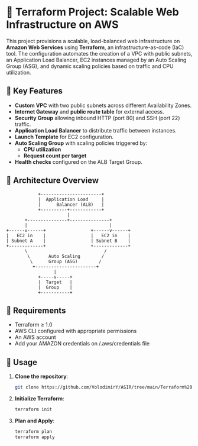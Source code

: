 # 🚀 Terraform Project: Scalable Web Infrastructure on AWS

This project provisions a scalable, load-balanced web infrastructure on **Amazon Web Services** using **Terraform**, an infrastructure-as-code (IaC) tool. The configuration automates the creation of a VPC with public subnets, an Application Load Balancer, EC2 instances managed by an Auto Scaling Group (ASG), and dynamic scaling policies based on traffic and CPU utilization.

## 📌 Key Features

- **Custom VPC** with two public subnets across different Availability Zones.
- **Internet Gateway** and **public route table** for external access.
- **Security Group** allowing inbound HTTP (port 80) and SSH (port 22) traffic.
- **Application Load Balancer** to distribute traffic between instances.
- **Launch Template** for EC2 configuration.
- **Auto Scaling Group** with scaling policies triggered by:
  - **CPU utilization** 
  - **Request count per target** 
- **Health checks** configured on the ALB Target Group.

## 🧱 Architecture Overview

                +-----------------------+
                |  Application Load     |
                |      Balancer (ALB)   |
                +----------+------------+
                           |
           +---------------+---------------+
           |                               |
    +------v------+                 +------v------+
    |   EC2 in    |                 |   EC2 in    |
    | Subnet A    |                 | Subnet B    |
    +-------------+                 +-------------+
           \                             /
            \       Auto Scaling        /
             \      Group (ASG)        /
              +-----------------------+
                      |
                +-----v-----+
                |  Target   |
                |  Group    |
                +-----------+


## 🔧 Requirements

- Terraform ≥ 1.0
- AWS CLI configured with appropriate permissions
- An AWS account
- Add your AMAZON credentials on /.aws/credentials file

## 📝 Usage

1. **Clone the repository**:

   ```bash
   git clone https://github.com/VolodimirY/ASIR/tree/main/Terraform%20Project:%20Scalable%20Web%20Infrastructure%20on%20AWS
   ```
  
2. **Initialize Terraform**:
   
    ```bash
    terraform init
    ```
3. **Plan and Apply**:

    ```bash
    terraform plan
    terraform apply
    ```
   

